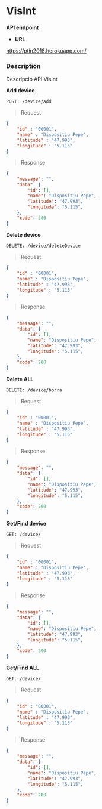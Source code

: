 # VisInt

**API endpoint**

* **URL**

https://ptin2018.herokuapp.com/


### Description

Descripció API VisInt

**Add device**
```
POST: /device/add
```
> Request
``` json
{
	"id" : "00001",
	"name" : "Dispositiu Pepe",
	"latitude" : "47.993",
	"longitude" : "5.115"
}
```
> Response
``` json
{
    "message": "",
    "data": {
        "id": [],
        "name": "Dispositiu Pepe",
        "latitude": "47.993",
        "longitude": "5.115",
    },
    "code": 200
}
```

**Delete device**
```
DELETE: /device/deleteDevice
```
> Request
``` json
{
	"id" : "00001",
	"name" : "Dispositiu Pepe",
	"latitude" : "47.993",
	"longitude" : "5.115"
}
```
> Response
``` json
{
    "message": "",
    "data": {
        "id": [],
        "name": "Dispositiu Pepe",
        "latitude": "47.993",
        "longitude": "5.115",
    },
    "code": 200
}
```

**Delete ALL**
```
DELETE: /device/borra
```
> Request
``` json
{
	"id" : "00001",
	"name" : "Dispositiu Pepe",
	"latitude" : "47.993",
	"longitude" : "5.115"
}
```
> Response
``` json
{
    "message": "",
    "data": {
        "id": [],
        "name": "Dispositiu Pepe",
        "latitude": "47.993",
        "longitude": "5.115",
    },
    "code": 200
}
```

**Get/Find device**
```
GET: /device/
```
> Request
``` json
{
	"id" : "00001",
	"name" : "Dispositiu Pepe",
	"latitude" : "47.993",
	"longitude" : "5.115"
}
```
> Response
``` json
{
    "message": "",
    "data": {
        "id": [],
        "name": "Dispositiu Pepe",
        "latitude": "47.993",
        "longitude": "5.115",
    },
    "code": 200
}
```

**Get/Find ALL**
```
GET: /device/
```
> Request
``` json
{
	"id" : "00001",
	"name" : "Dispositiu Pepe",
	"latitude" : "47.993",
	"longitude" : "5.115"
}
```
> Response
``` json
{
    "message": "",
    "data": {
        "id": [],
        "name": "Dispositiu Pepe",
        "latitude": "47.993",
        "longitude": "5.115",
    },
    "code": 200
}
```
